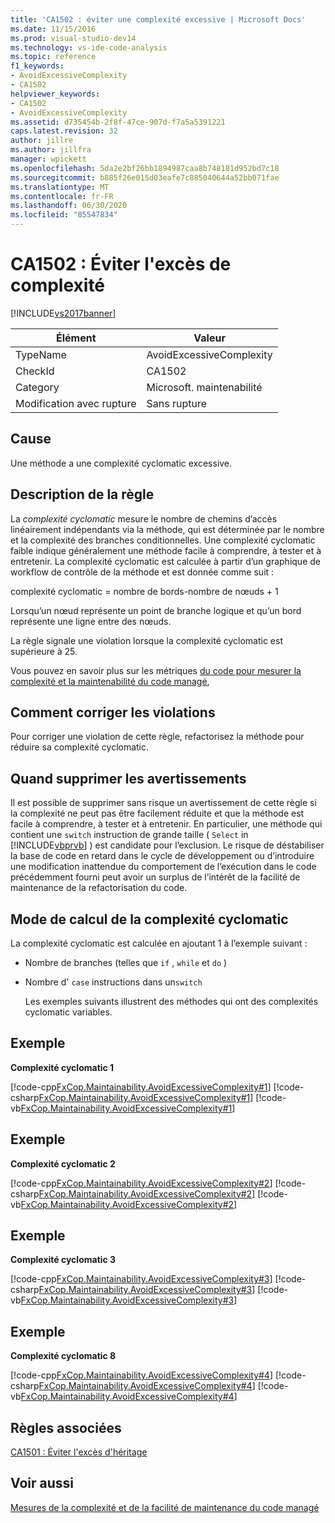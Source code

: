 ```yaml
---
title: 'CA1502 : éviter une complexité excessive | Microsoft Docs'
ms.date: 11/15/2016
ms.prod: visual-studio-dev14
ms.technology: vs-ide-code-analysis
ms.topic: reference
f1_keywords:
- AvoidExcessiveComplexity
- CA1502
helpviewer_keywords:
- CA1502
- AvoidExcessiveComplexity
ms.assetid: d735454b-2f8f-47ce-907d-f7a5a5391221
caps.latest.revision: 32
author: jillre
ms.author: jillfra
manager: wpickett
ms.openlocfilehash: 5da2e2bf26bb1894987caa8b748181d952bd7c18
ms.sourcegitcommit: b885f26e015d03eafe7c885040644a52bb071fae
ms.translationtype: MT
ms.contentlocale: fr-FR
ms.lasthandoff: 06/30/2020
ms.locfileid: "85547834"
---
```

# <a name="ca1502-avoid-excessive-complexity"></a>CA1502 : Éviter l'excès de complexité
[!INCLUDE[vs2017banner](../includes/vs2017banner.md)]

|Élément|Valeur|
|-|-|
|TypeName|AvoidExcessiveComplexity|
|CheckId|CA1502|
|Category|Microsoft. maintenabilité|
|Modification avec rupture|Sans rupture|

## <a name="cause"></a>Cause
 Une méthode a une complexité cyclomatic excessive.

## <a name="rule-description"></a>Description de la règle
 La *complexité cyclomatic* mesure le nombre de chemins d’accès linéairement indépendants via la méthode, qui est déterminée par le nombre et la complexité des branches conditionnelles. Une complexité cyclomatic faible indique généralement une méthode facile à comprendre, à tester et à entretenir. La complexité cyclomatic est calculée à partir d’un graphique de workflow de contrôle de la méthode et est donnée comme suit :

 complexité cyclomatic = nombre de bords-nombre de nœuds + 1

 Lorsqu’un nœud représente un point de branche logique et qu’un bord représente une ligne entre des nœuds.

 La règle signale une violation lorsque la complexité cyclomatic est supérieure à 25.

 Vous pouvez en savoir plus sur les métriques [du code pour mesurer la complexité et la maintenabilité du code managé](../code-quality/measuring-complexity-and-maintainability-of-managed-code.md),

## <a name="how-to-fix-violations"></a>Comment corriger les violations
 Pour corriger une violation de cette règle, refactorisez la méthode pour réduire sa complexité cyclomatic.

## <a name="when-to-suppress-warnings"></a>Quand supprimer les avertissements
 Il est possible de supprimer sans risque un avertissement de cette règle si la complexité ne peut pas être facilement réduite et que la méthode est facile à comprendre, à tester et à entretenir. En particulier, une méthode qui contient une `switch` instruction de grande taille ( `Select` in [!INCLUDE[vbprvb](../includes/vbprvb-md.md)] ) est candidate pour l’exclusion. Le risque de déstabiliser la base de code en retard dans le cycle de développement ou d’introduire une modification inattendue du comportement de l’exécution dans le code précédemment fourni peut avoir un surplus de l’intérêt de la facilité de maintenance de la refactorisation du code.

## <a name="how-cyclomatic-complexity-is-calculated"></a>Mode de calcul de la complexité cyclomatic
 La complexité cyclomatic est calculée en ajoutant 1 à l’exemple suivant :

- Nombre de branches (telles que `if` , `while` et `do` )

- Nombre d' `case` instructions dans un`switch`

  Les exemples suivants illustrent des méthodes qui ont des complexités cyclomatic variables.

## <a name="example"></a>Exemple
 **Complexité cyclomatic 1**

 [!code-cpp[FxCop.Maintainability.AvoidExcessiveComplexity#1](../snippets/cpp/VS_Snippets_CodeAnalysis/FxCop.Maintainability.AvoidExcessiveComplexity/cpp/FxCop.Maintainability.AvoidExcessiveComplexity.cpp#1)]
 [!code-csharp[FxCop.Maintainability.AvoidExcessiveComplexity#1](../snippets/csharp/VS_Snippets_CodeAnalysis/FxCop.Maintainability.AvoidExcessiveComplexity/cs/FxCop.Maintainability.AvoidExcessiveComplexity.cs#1)]
 [!code-vb[FxCop.Maintainability.AvoidExcessiveComplexity#1](../snippets/visualbasic/VS_Snippets_CodeAnalysis/FxCop.Maintainability.AvoidExcessiveComplexity/vb/FxCop.Maintainability.AvoidExcessiveComplexity.vb#1)]

## <a name="example"></a>Exemple
 **Complexité cyclomatic 2**

 [!code-cpp[FxCop.Maintainability.AvoidExcessiveComplexity#2](../snippets/cpp/VS_Snippets_CodeAnalysis/FxCop.Maintainability.AvoidExcessiveComplexity/cpp/FxCop.Maintainability.AvoidExcessiveComplexity.cpp#2)]
 [!code-csharp[FxCop.Maintainability.AvoidExcessiveComplexity#2](../snippets/csharp/VS_Snippets_CodeAnalysis/FxCop.Maintainability.AvoidExcessiveComplexity/cs/FxCop.Maintainability.AvoidExcessiveComplexity.cs#2)]
 [!code-vb[FxCop.Maintainability.AvoidExcessiveComplexity#2](../snippets/visualbasic/VS_Snippets_CodeAnalysis/FxCop.Maintainability.AvoidExcessiveComplexity/vb/FxCop.Maintainability.AvoidExcessiveComplexity.vb#2)]

## <a name="example"></a>Exemple
 **Complexité cyclomatic 3**

 [!code-cpp[FxCop.Maintainability.AvoidExcessiveComplexity#3](../snippets/cpp/VS_Snippets_CodeAnalysis/FxCop.Maintainability.AvoidExcessiveComplexity/cpp/FxCop.Maintainability.AvoidExcessiveComplexity.cpp#3)]
 [!code-csharp[FxCop.Maintainability.AvoidExcessiveComplexity#3](../snippets/csharp/VS_Snippets_CodeAnalysis/FxCop.Maintainability.AvoidExcessiveComplexity/cs/FxCop.Maintainability.AvoidExcessiveComplexity.cs#3)]
 [!code-vb[FxCop.Maintainability.AvoidExcessiveComplexity#3](../snippets/visualbasic/VS_Snippets_CodeAnalysis/FxCop.Maintainability.AvoidExcessiveComplexity/vb/FxCop.Maintainability.AvoidExcessiveComplexity.vb#3)]

## <a name="example"></a>Exemple
 **Complexité cyclomatic 8**

 [!code-cpp[FxCop.Maintainability.AvoidExcessiveComplexity#4](../snippets/cpp/VS_Snippets_CodeAnalysis/FxCop.Maintainability.AvoidExcessiveComplexity/cpp/FxCop.Maintainability.AvoidExcessiveComplexity.cpp#4)]
 [!code-csharp[FxCop.Maintainability.AvoidExcessiveComplexity#4](../snippets/csharp/VS_Snippets_CodeAnalysis/FxCop.Maintainability.AvoidExcessiveComplexity/cs/FxCop.Maintainability.AvoidExcessiveComplexity.cs#4)]
 [!code-vb[FxCop.Maintainability.AvoidExcessiveComplexity#4](../snippets/visualbasic/VS_Snippets_CodeAnalysis/FxCop.Maintainability.AvoidExcessiveComplexity/vb/FxCop.Maintainability.AvoidExcessiveComplexity.vb#4)]

## <a name="related-rules"></a>Règles associées
 [CA1501 : Éviter l'excès d'héritage](../code-quality/ca1501-avoid-excessive-inheritance.md)

## <a name="see-also"></a>Voir aussi
 [Mesures de la complexité et de la facilité de maintenance du code managé](../code-quality/measuring-complexity-and-maintainability-of-managed-code.md)
